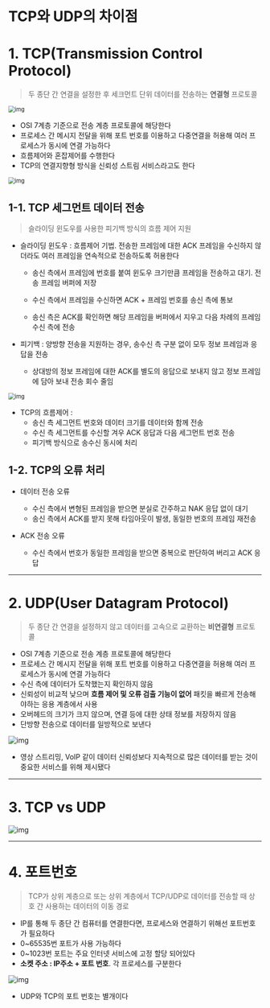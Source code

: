 # TCP와 UDP의 차이점



# 1. TCP(Transmission Control Protocol)

> 두 종단 간 연결을 설정한 후 세크먼트 단위 데이터를 전송하는 **연결형** 프로토콜

<img src="https://media.vlpt.us/images/sangmin7648/post/1990e2f9-b466-4223-84da-1134ab1a53f9/image.png" alt="img" style="zoom:80%;" />

- OSI 7계층 기준으로 전송 계층 프로토콜에 해당한다
- 프로세스 간 메시지 전달을 위해 포트 번호를 이용하고 다중연결을 허용해 여러 프로세스가 동시에 연결 가능하다
- 흐름제어와 혼잡제어를 수행한다
- TCP의 연결지향형 방식을 신뢰성 스트림 서비스라고도 한다 

<img src="https://media.vlpt.us/images/sangmin7648/post/a9a0fb84-c7dd-4ec9-97d4-ef5e065c0903/image.png" alt="img" style="zoom:80%;" />



## 1-1. TCP 세그먼트 데이터 전송

> 슬라이딩 윈도우를 사용한 피기백 방식의 흐름 제어 지원

- 슬라이딩 윈도우 : 흐름제어 기법. 전송한 프레임에 대한 ACK 프레임을 수신하지 않더라도 여러 프레임을 연속적으로 전송하도록 허용한다

  - 송신 측에서 프레임에 번호를 붙여 윈도우 크기만큼 프레임을 전송하고 대기. 전송 프레임 버퍼에 저장

  - 수신 측에서 프레임을 수신하면 ACK + 프레임 번호를 송신 측에 통보

  - 송신 측은 ACK를 확인하면 해당 프레임을 버퍼에서 지우고 다음 차례의 프레임 수신 측에 전송 

    

- 피기백 : 양방향 전송을 지원하는 경우, 송수신 측 구분 없이 모두 정보 프레임과 응답을 전송

  - 상대방의 정보 프레임에 대한 ACK를 별도의 응답으로 보내지 않고 정보 프레임에 담아 보내 전송 회수 줄임

<img src="https://media.vlpt.us/images/sangmin7648/post/23a3a04f-3395-4adc-9b3d-96019c78edc5/image.png" alt="img" style="zoom:80%;" />

- TCP의 흐름제어 :
  - 송신 측 세그먼트 번호와 데이터 크기를 데이터와 함께 전송
  - 수신 측 세그먼트를 수신할 겨우 ACK 응답과 다음 세그먼트 번호 전송
  - 피기백 방식으로 송수신 동시에 처리



## 1-2. TCP의 오류 처리

- 데이터 전송 오류

  - 수신 측에서 변형된 프레임을 받으면 분실로 간주하고 NAK 응답 없이 대기
  - 송신 측에서 ACK를 받지 못해 타임아웃이 발생, 동일한 번호의 프레임 재전송

- ACK 전송 오류

  - 수신 측에서 번호가 동일한 프레임을 받으면 중복으로 판단하여 버리고 ACK 응답 

  

<hr>

# 2. UDP(User Datagram Protocol)

> 두 종단 간 연결을 설정하지 않고 데이터를 고속으로 교환하는 **비연결형** 프로토콜

- OSI 7계층 기준으로 전송 계층 프로토콜에 해당한다
- 프로세스 간 메시지 전달을 위해 포트 번호를 이용하고 다중연결을 허용해 여러 프로세스가 동시에 연결 가능하다
- 수신 측에 데이터가 도착했는지 확인하지 않음
- 신뢰성이 비교적 낮으며 **흐름 제어 및 오류 검출 기능이 없어** 패킷을 빠르게 전송해야하는 응용 계층에서 사용
- 오버헤드의 크기가 크지 않으며, 연결 등에 대한 상태 정보를 저장하지 않음
- 단방향 전송으로 데이터를 일방적으로 보낸다

![img](https://media.vlpt.us/images/sangmin7648/post/0b003f7e-cd03-4d25-a7ad-7d07406f776b/image.png)

- 영상 스트리밍, VoIP 같이 데이터 신뢰성보다 지속적으로 많은 데이터를 받는 것이 중요한 서비스를 위해 제시됐다



<hr>



# 3. TCP vs UDP

![img](https://media.vlpt.us/images/sangmin7648/post/8a1f9e39-699b-41f4-abe9-f0e67f97463d/image.png)



<hr>



# 4. 포트번호

> TCP가 상위 계층으로 또는 상위 계층에서 TCP/UDP로 데이터를 전송할 때 상호 간 사용하는 데이터의 이동 경로

- IP를 통해 두 종단 간 컴퓨터를 연결한다면, 프로세스와 연결하기 위해선 포트번호가 필요하다 
- 0~65535번 포트가 사용 가능하다
- 0~1023번 포트는 주요 인터넷 서비스에 고정 할당 되어있다
- **소켓 주소 : IP주소 + 포트 번호**. 각 프로세스를 구분한다

![img](https://media.vlpt.us/images/sangmin7648/post/47328c89-7ff9-477a-9ad3-636988d53b9b/image.png)

- UDP와 TCP의 포트 번호는 별개이다

